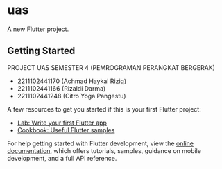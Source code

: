 # uas

A new Flutter project.

## Getting Started

PROJECT UAS SEMESTER 4 (PEMROGRAMAN PERANGKAT BERGERAK)

- 2211102441170 (Achmad Haykal Riziq)
- 2211102441166 (Rizaldi Darma)
- 2211102441248 (Citro Yoga Pangestu)




A few resources to get you started if this is your first Flutter project:

- [Lab: Write your first Flutter app](https://docs.flutter.dev/get-started/codelab)
- [Cookbook: Useful Flutter samples](https://docs.flutter.dev/cookbook)

For help getting started with Flutter development, view the
[online documentation](https://docs.flutter.dev/), which offers tutorials,
samples, guidance on mobile development, and a full API reference.
